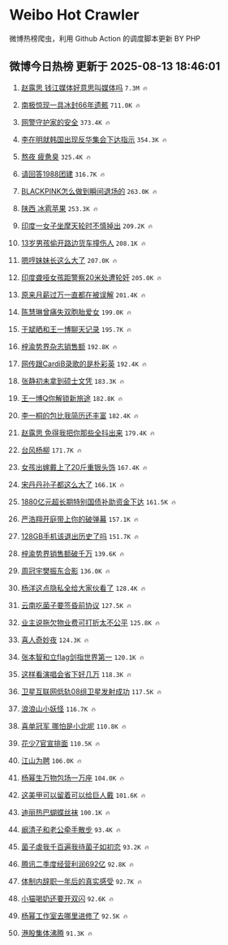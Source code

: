 # Weibo Hot Crawler 



微博热榜爬虫，利用 Github Action 的调度脚本更新 BY PHP 


## 微博今日热榜 更新于 2025-08-13 18:46:01 
1. [赵露思 钱江媒体好意思叫媒体吗](https://s.weibo.com/weibo?q=%E8%B5%B5%E9%9C%B2%E6%80%9D%20%E9%92%B1%E6%B1%9F%E5%AA%92%E4%BD%93%E5%A5%BD%E6%84%8F%E6%80%9D%E5%8F%AB%E5%AA%92%E4%BD%93%E5%90%97&t=31&band_rank=1&Refer=top) `7.3M 🔥` 

1. [南极惊现一具冰封66年遗骸](https://s.weibo.com/weibo?q=%23%E5%8D%97%E6%9E%81%E6%83%8A%E7%8E%B0%E4%B8%80%E5%85%B7%E5%86%B0%E5%B0%8166%E5%B9%B4%E9%81%97%E9%AA%B8%23&t=31&band_rank=2&Refer=top) `711.0K 🔥` 

1. [网警守护家的安全](https://s.weibo.com/weibo?q=%23%E7%BD%91%E8%AD%A6%E5%AE%88%E6%8A%A4%E5%AE%B6%E7%9A%84%E5%AE%89%E5%85%A8%23&t=31&band_rank=3&Refer=top) `373.4K 🔥` 

1. [李在明就韩国出现反华集会下达指示](https://s.weibo.com/weibo?q=%23%E6%9D%8E%E5%9C%A8%E6%98%8E%E5%B0%B1%E9%9F%A9%E5%9B%BD%E5%87%BA%E7%8E%B0%E5%8F%8D%E5%8D%8E%E9%9B%86%E4%BC%9A%E4%B8%8B%E8%BE%BE%E6%8C%87%E7%A4%BA%23&t=31&band_rank=4&Refer=top) `354.3K 🔥` 

1. [熬夜 疲惫臭](https://s.weibo.com/weibo?q=%E7%86%AC%E5%A4%9C%20%E7%96%B2%E6%83%AB%E8%87%AD&t=31&band_rank=5&Refer=top) `325.4K 🔥` 

1. [请回答1988团建](https://s.weibo.com/weibo?q=%23%E8%AF%B7%E5%9B%9E%E7%AD%941988%E5%9B%A2%E5%BB%BA%23&t=31&band_rank=6&Refer=top) `316.7K 🔥` 

1. [BLACKPINK怎么做到瞬间退场的](https://s.weibo.com/weibo?q=BLACKPINK%E6%80%8E%E4%B9%88%E5%81%9A%E5%88%B0%E7%9E%AC%E9%97%B4%E9%80%80%E5%9C%BA%E7%9A%84&t=31&band_rank=7&Refer=top) `263.0K 🔥` 

1. [陕西 冰雹苹果](https://s.weibo.com/weibo?q=%E9%99%95%E8%A5%BF%20%E5%86%B0%E9%9B%B9%E8%8B%B9%E6%9E%9C&t=31&band_rank=8&Refer=top) `253.3K 🔥` 

1. [印度一女子坐摩天轮时不慎掉出](https://s.weibo.com/weibo?q=%23%E5%8D%B0%E5%BA%A6%E4%B8%80%E5%A5%B3%E5%AD%90%E5%9D%90%E6%91%A9%E5%A4%A9%E8%BD%AE%E6%97%B6%E4%B8%8D%E6%85%8E%E6%8E%89%E5%87%BA%23&t=31&band_rank=9&Refer=top) `209.2K 🔥` 

1. [13岁男孩偷开路边货车撞伤人](https://s.weibo.com/weibo?q=%2313%E5%B2%81%E7%94%B7%E5%AD%A9%E5%81%B7%E5%BC%80%E8%B7%AF%E8%BE%B9%E8%B4%A7%E8%BD%A6%E6%92%9E%E4%BC%A4%E4%BA%BA%23&t=31&band_rank=10&Refer=top) `208.1K 🔥` 

1. [嗯哼妹妹长这么大了](https://s.weibo.com/weibo?q=%23%E5%97%AF%E5%93%BC%E5%A6%B9%E5%A6%B9%E9%95%BF%E8%BF%99%E4%B9%88%E5%A4%A7%E4%BA%86%23&t=31&band_rank=11&Refer=top) `207.0K 🔥` 

1. [印度聋哑女孩距警察20米处遭轮奸](https://s.weibo.com/weibo?q=%23%E5%8D%B0%E5%BA%A6%E8%81%8B%E5%93%91%E5%A5%B3%E5%AD%A9%E8%B7%9D%E8%AD%A6%E5%AF%9F20%E7%B1%B3%E5%A4%84%E9%81%AD%E8%BD%AE%E5%A5%B8%23&t=31&band_rank=12&Refer=top) `205.0K 🔥` 

1. [原来月薪过万一直都在被误解](https://s.weibo.com/weibo?q=%E5%8E%9F%E6%9D%A5%E6%9C%88%E8%96%AA%E8%BF%87%E4%B8%87%E4%B8%80%E7%9B%B4%E9%83%BD%E5%9C%A8%E8%A2%AB%E8%AF%AF%E8%A7%A3&t=31&band_rank=13&Refer=top) `201.4K 🔥` 

1. [陈慧琳曾痛失双胞胎爱女](https://s.weibo.com/weibo?q=%23%E9%99%88%E6%85%A7%E7%90%B3%E6%9B%BE%E7%97%9B%E5%A4%B1%E5%8F%8C%E8%83%9E%E8%83%8E%E7%88%B1%E5%A5%B3%23&t=31&band_rank=14&Refer=top) `199.0K 🔥` 

1. [于斌晒和王一博聊天记录](https://s.weibo.com/weibo?q=%23%E4%BA%8E%E6%96%8C%E6%99%92%E5%92%8C%E7%8E%8B%E4%B8%80%E5%8D%9A%E8%81%8A%E5%A4%A9%E8%AE%B0%E5%BD%95%23&t=31&band_rank=15&Refer=top) `195.7K 🔥` 

1. [梓渝势界杂志销售额](https://s.weibo.com/weibo?q=%23%E6%A2%93%E6%B8%9D%E5%8A%BF%E7%95%8C%E6%9D%82%E5%BF%97%E9%94%80%E5%94%AE%E9%A2%9D%23&t=31&band_rank=16&Refer=top) `192.8K 🔥` 

1. [网传跟CardiB录歌的是朴彩英](https://s.weibo.com/weibo?q=%23%E7%BD%91%E4%BC%A0%E8%B7%9FCardiB%E5%BD%95%E6%AD%8C%E7%9A%84%E6%98%AF%E6%9C%B4%E5%BD%A9%E8%8B%B1%23&t=31&band_rank=17&Refer=top) `192.4K 🔥` 

1. [张静初未拿到硕士文凭](https://s.weibo.com/weibo?q=%23%E5%BC%A0%E9%9D%99%E5%88%9D%E6%9C%AA%E6%8B%BF%E5%88%B0%E7%A1%95%E5%A3%AB%E6%96%87%E5%87%AD%23&t=31&band_rank=18&Refer=top) `183.3K 🔥` 

1. [王一博Q你解锁新旅途](https://s.weibo.com/weibo?q=%23%E7%8E%8B%E4%B8%80%E5%8D%9AQ%E4%BD%A0%E8%A7%A3%E9%94%81%E6%96%B0%E6%97%85%E9%80%94%23&t=31&band_rank=19&Refer=top) `182.8K 🔥` 

1. [李一桐的包比我简历还丰富](https://s.weibo.com/weibo?q=%E6%9D%8E%E4%B8%80%E6%A1%90%E7%9A%84%E5%8C%85%E6%AF%94%E6%88%91%E7%AE%80%E5%8E%86%E8%BF%98%E4%B8%B0%E5%AF%8C&t=31&band_rank=20&Refer=top) `182.4K 🔥` 

1. [赵露思 免得我把你那些全抖出来](https://s.weibo.com/weibo?q=%E8%B5%B5%E9%9C%B2%E6%80%9D%20%E5%85%8D%E5%BE%97%E6%88%91%E6%8A%8A%E4%BD%A0%E9%82%A3%E4%BA%9B%E5%85%A8%E6%8A%96%E5%87%BA%E6%9D%A5&t=31&band_rank=21&Refer=top) `179.4K 🔥` 

1. [台风杨柳](https://s.weibo.com/weibo?q=%E5%8F%B0%E9%A3%8E%E6%9D%A8%E6%9F%B3&t=31&band_rank=22&Refer=top) `171.7K 🔥` 

1. [女孩出嫁戴上了20斤重银头饰](https://s.weibo.com/weibo?q=%23%E5%A5%B3%E5%AD%A9%E5%87%BA%E5%AB%81%E6%88%B4%E4%B8%8A%E4%BA%8620%E6%96%A4%E9%87%8D%E9%93%B6%E5%A4%B4%E9%A5%B0%23&t=31&band_rank=23&Refer=top) `167.4K 🔥` 

1. [宋丹丹孙子都这么大了](https://s.weibo.com/weibo?q=%E5%AE%8B%E4%B8%B9%E4%B8%B9%E5%AD%99%E5%AD%90%E9%83%BD%E8%BF%99%E4%B9%88%E5%A4%A7%E4%BA%86&t=31&band_rank=24&Refer=top) `166.1K 🔥` 

1. [1880亿元超长期特别国债补助资金下达](https://s.weibo.com/weibo?q=%231880%E4%BA%BF%E5%85%83%E8%B6%85%E9%95%BF%E6%9C%9F%E7%89%B9%E5%88%AB%E5%9B%BD%E5%80%BA%E8%A1%A5%E5%8A%A9%E8%B5%84%E9%87%91%E4%B8%8B%E8%BE%BE%23&t=31&band_rank=25&Refer=top) `161.5K 🔥` 

1. [严浩翔开庭带上你的破弹幕](https://s.weibo.com/weibo?q=%E4%B8%A5%E6%B5%A9%E7%BF%94%E5%BC%80%E5%BA%AD%E5%B8%A6%E4%B8%8A%E4%BD%A0%E7%9A%84%E7%A0%B4%E5%BC%B9%E5%B9%95&t=31&band_rank=26&Refer=top) `157.1K 🔥` 

1. [128GB手机该退出历史了吗](https://s.weibo.com/weibo?q=%23128GB%E6%89%8B%E6%9C%BA%E8%AF%A5%E9%80%80%E5%87%BA%E5%8E%86%E5%8F%B2%E4%BA%86%E5%90%97%23&t=31&band_rank=27&Refer=top) `151.7K 🔥` 

1. [梓渝势界销售额破千万](https://s.weibo.com/weibo?q=%23%E6%A2%93%E6%B8%9D%E5%8A%BF%E7%95%8C%E9%94%80%E5%94%AE%E9%A2%9D%E7%A0%B4%E5%8D%83%E4%B8%87%23&t=31&band_rank=28&Refer=top) `139.6K 🔥` 

1. [周冠宇樊振东合影](https://s.weibo.com/weibo?q=%23%E5%91%A8%E5%86%A0%E5%AE%87%E6%A8%8A%E6%8C%AF%E4%B8%9C%E5%90%88%E5%BD%B1%23&t=31&band_rank=29&Refer=top) `136.0K 🔥` 

1. [杨洋这点隐私全给大家伙看了](https://s.weibo.com/weibo?q=%E6%9D%A8%E6%B4%8B%E8%BF%99%E7%82%B9%E9%9A%90%E7%A7%81%E5%85%A8%E7%BB%99%E5%A4%A7%E5%AE%B6%E4%BC%99%E7%9C%8B%E4%BA%86&t=31&band_rank=30&Refer=top) `128.4K 🔥` 

1. [云南吃菌子要签昏前协议](https://s.weibo.com/weibo?q=%E4%BA%91%E5%8D%97%E5%90%83%E8%8F%8C%E5%AD%90%E8%A6%81%E7%AD%BE%E6%98%8F%E5%89%8D%E5%8D%8F%E8%AE%AE&t=31&band_rank=31&Refer=top) `127.5K 🔥` 

1. [业主说拖欠物业费可打折太不公平](https://s.weibo.com/weibo?q=%23%E4%B8%9A%E4%B8%BB%E8%AF%B4%E6%8B%96%E6%AC%A0%E7%89%A9%E4%B8%9A%E8%B4%B9%E5%8F%AF%E6%89%93%E6%8A%98%E5%A4%AA%E4%B8%8D%E5%85%AC%E5%B9%B3%23&t=31&band_rank=32&Refer=top) `125.8K 🔥` 

1. [喜人奇妙夜](https://s.weibo.com/weibo?q=%E5%96%9C%E4%BA%BA%E5%A5%87%E5%A6%99%E5%A4%9C&t=31&band_rank=33&Refer=top) `124.3K 🔥` 

1. [张本智和立flag剑指世界第一](https://s.weibo.com/weibo?q=%E5%BC%A0%E6%9C%AC%E6%99%BA%E5%92%8C%E7%AB%8Bflag%E5%89%91%E6%8C%87%E4%B8%96%E7%95%8C%E7%AC%AC%E4%B8%80&t=31&band_rank=34&Refer=top) `120.1K 🔥` 

1. [这样看演唱会省下好几万](https://s.weibo.com/weibo?q=%E8%BF%99%E6%A0%B7%E7%9C%8B%E6%BC%94%E5%94%B1%E4%BC%9A%E7%9C%81%E4%B8%8B%E5%A5%BD%E5%87%A0%E4%B8%87&t=31&band_rank=35&Refer=top) `118.3K 🔥` 

1. [卫星互联网低轨08组卫星发射成功](https://s.weibo.com/weibo?q=%23%E5%8D%AB%E6%98%9F%E4%BA%92%E8%81%94%E7%BD%91%E4%BD%8E%E8%BD%A808%E7%BB%84%E5%8D%AB%E6%98%9F%E5%8F%91%E5%B0%84%E6%88%90%E5%8A%9F%23&t=31&band_rank=36&Refer=top) `117.5K 🔥` 

1. [浪浪山小妖怪](https://s.weibo.com/weibo?q=%23%E6%B5%AA%E6%B5%AA%E5%B1%B1%E5%B0%8F%E5%A6%96%E6%80%AA%23&t=31&band_rank=37&Refer=top) `116.7K 🔥` 

1. [喜单冠军 哪怕是小北呢](https://s.weibo.com/weibo?q=%E5%96%9C%E5%8D%95%E5%86%A0%E5%86%9B%20%E5%93%AA%E6%80%95%E6%98%AF%E5%B0%8F%E5%8C%97%E5%91%A2&t=31&band_rank=38&Refer=top) `110.8K 🔥` 

1. [花少7官宣排面](https://s.weibo.com/weibo?q=%E8%8A%B1%E5%B0%917%E5%AE%98%E5%AE%A3%E6%8E%92%E9%9D%A2&t=31&band_rank=39&Refer=top) `110.5K 🔥` 

1. [江山为聘](https://s.weibo.com/weibo?q=%E6%B1%9F%E5%B1%B1%E4%B8%BA%E8%81%98&t=31&band_rank=40&Refer=top) `106.0K 🔥` 

1. [杨幂生万物包场一万座](https://s.weibo.com/weibo?q=%23%E6%9D%A8%E5%B9%82%E7%94%9F%E4%B8%87%E7%89%A9%E5%8C%85%E5%9C%BA%E4%B8%80%E4%B8%87%E5%BA%A7%23&t=31&band_rank=41&Refer=top) `104.0K 🔥` 

1. [这美甲可以留着可以给巨人戴](https://s.weibo.com/weibo?q=%E8%BF%99%E7%BE%8E%E7%94%B2%E5%8F%AF%E4%BB%A5%E7%95%99%E7%9D%80%E5%8F%AF%E4%BB%A5%E7%BB%99%E5%B7%A8%E4%BA%BA%E6%88%B4&t=31&band_rank=42&Refer=top) `101.6K 🔥` 

1. [迪丽热巴蝴蝶丝袜](https://s.weibo.com/weibo?q=%23%E8%BF%AA%E4%B8%BD%E7%83%AD%E5%B7%B4%E8%9D%B4%E8%9D%B6%E4%B8%9D%E8%A2%9C%23&t=31&band_rank=43&Refer=top) `100.1K 🔥` 

1. [阚清子和老公牵手散步](https://s.weibo.com/weibo?q=%23%E9%98%9A%E6%B8%85%E5%AD%90%E5%92%8C%E8%80%81%E5%85%AC%E7%89%B5%E6%89%8B%E6%95%A3%E6%AD%A5%23&t=31&band_rank=44&Refer=top) `93.4K 🔥` 

1. [菌子虐我千百遍我待菌子如初恋](https://s.weibo.com/weibo?q=%E8%8F%8C%E5%AD%90%E8%99%90%E6%88%91%E5%8D%83%E7%99%BE%E9%81%8D%E6%88%91%E5%BE%85%E8%8F%8C%E5%AD%90%E5%A6%82%E5%88%9D%E6%81%8B&t=31&band_rank=45&Refer=top) `93.2K 🔥` 

1. [腾讯二季度经营利润692亿](https://s.weibo.com/weibo?q=%23%E8%85%BE%E8%AE%AF%E4%BA%8C%E5%AD%A3%E5%BA%A6%E7%BB%8F%E8%90%A5%E5%88%A9%E6%B6%A6692%E4%BA%BF%23&t=31&band_rank=46&Refer=top) `92.8K 🔥` 

1. [体制内辞职一年后的真实感受](https://s.weibo.com/weibo?q=%E4%BD%93%E5%88%B6%E5%86%85%E8%BE%9E%E8%81%8C%E4%B8%80%E5%B9%B4%E5%90%8E%E7%9A%84%E7%9C%9F%E5%AE%9E%E6%84%9F%E5%8F%97&t=31&band_rank=47&Refer=top) `92.7K 🔥` 

1. [小猫喝奶还要开双闪](https://s.weibo.com/weibo?q=%23%E5%B0%8F%E7%8C%AB%E5%96%9D%E5%A5%B6%E8%BF%98%E8%A6%81%E5%BC%80%E5%8F%8C%E9%97%AA%23&t=31&band_rank=48&Refer=top) `92.6K 🔥` 

1. [杨幂工作室去哪里进修了](https://s.weibo.com/weibo?q=%E6%9D%A8%E5%B9%82%E5%B7%A5%E4%BD%9C%E5%AE%A4%E5%8E%BB%E5%93%AA%E9%87%8C%E8%BF%9B%E4%BF%AE%E4%BA%86&t=31&band_rank=49&Refer=top) `92.5K 🔥` 

1. [港股集体沸腾](https://s.weibo.com/weibo?q=%23%E6%B8%AF%E8%82%A1%E9%9B%86%E4%BD%93%E6%B2%B8%E8%85%BE%23&t=31&band_rank=50&Refer=top) `91.3K 🔥` 

